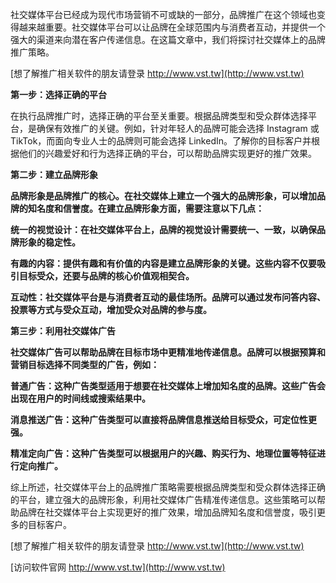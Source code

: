 社交媒体平台已经成为现代市场营销不可或缺的一部分，品牌推广在这个领域也变得越来越重要。社交媒体平台可以让品牌在全球范围内与消费者互动，并提供一个强大的渠道来向潜在客户传递信息。在这篇文章中，我们将探讨社交媒体上的品牌推广策略。

[想了解推广相关软件的朋友请登录 http://www.vst.tw](http://www.vst.tw)

**第一步：选择正确的平台**

在执行品牌推广时，选择正确的平台至关重要。根据品牌类型和受众群体选择平台，是确保有效推广的关键。例如，针对年轻人的品牌可能会选择 Instagram 或 TikTok，而面向专业人士的品牌则可能会选择 LinkedIn。了解你的目标客户并根据他们的兴趣爱好和行为选择正确的平台，可以帮助品牌实现更好的推广效果。

**第二步：建立品牌形象**

**品牌形象是品牌推广的核心。在社交媒体上建立一个强大的品牌形象，可以增加品牌的知名度和信誉度。在建立品牌形象方面，需要注意以下几点：**

**统一的视觉设计：在社交媒体平台上，品牌的视觉设计需要统一、一致，以确保品牌形象的稳定性。**

**有趣的内容：提供有趣和有价值的内容是建立品牌形象的关键。这些内容不仅要吸引目标受众，还要与品牌的核心价值观相契合。**

**互动性：社交媒体平台是与消费者互动的最佳场所。品牌可以通过发布问答内容、投票等方式与受众互动，增加受众对品牌的参与度。**

**第三步：利用社交媒体广告**

**社交媒体广告可以帮助品牌在目标市场中更精准地传递信息。品牌可以根据预算和营销目标选择不同类型的广告，例如：**

**普通广告：这种广告类型适用于想要在社交媒体上增加知名度的品牌。这些广告会出现在用户的时间线或搜索结果中。**

**消息推送广告：这种广告类型可以直接将品牌信息推送给目标受众，可定位性更强。**

**精准定向广告：这种广告类型可以根据用户的兴趣、购买行为、地理位置等特征进行定向推广。**

综上所述，社交媒体平台上的品牌推广策略需要根据品牌类型和受众群体选择正确的平台，建立强大的品牌形象，利用社交媒体广告精准传递信息。这些策略可以帮助品牌在社交媒体平台上实现更好的推广效果，增加品牌知名度和信誉度，吸引更多的目标客户。

[想了解推广相关软件的朋友请登录 http://www.vst.tw](http://www.vst.tw)


[访问软件官网 http://www.vst.tw](http://www.vst.tw)
